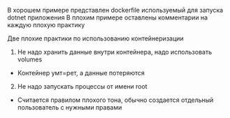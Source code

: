 В хорошем примере представлен dockerfile используемый для запуска dotnet приложения 
В плохим примере оставлены комментарии на каждую плохую практику 

Две плохие практики по использованию контейнеризации
1. Не надо хранить данные внутри контейнера, надо использовать volumes 
- Контейнер умт=рет, а данные потеряются
2. Не надо запускать процессы от имени root
- Считается правилом плохого тона, обычно создается отдельный пользователь с нужными правами 